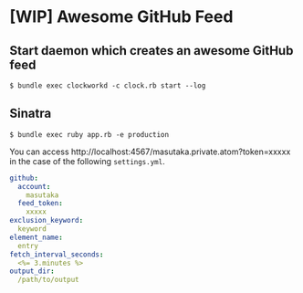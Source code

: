 # [WIP] Awesome GitHub Feed

## Start daemon which creates an awesome GitHub feed

    $ bundle exec clockworkd -c clock.rb start --log

## Sinatra

    $ bundle exec ruby app.rb -e production

You can access http://localhost:4567/masutaka.private.atom?token=xxxxx in the case of the following `settings.yml`.

```yaml
github:
  account:
    masutaka
  feed_token:
    xxxxx
exclusion_keyword:
  keyword
element_name:
  entry
fetch_interval_seconds:
  <%= 3.minutes %>
output_dir:
  /path/to/output
```
